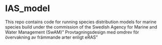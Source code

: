 # IAS_model
This repo contains code for running species distribution models for marine species build under the commission of the Swedish Agency for Marine and Water Management (SwAM)” Provtagningsdesign med omdrev för övervakning av främmande arter enligt eRAS”
